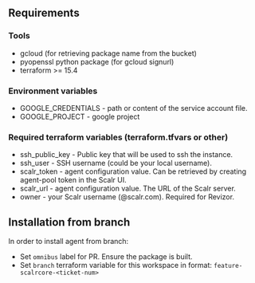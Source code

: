 ## Requirements
### Tools
 - gcloud (for retrieving package name from the bucket)
 - pyopenssl python package (for gcloud signurl)
 - terraform >= 15.4

### Environment variables
 - GOOGLE_CREDENTIALS - path or content of the service account file.
 - GOOGLE_PROJECT - google project

### Required terraform variables (terraform.tfvars or other)
 - ssh_public_key - Public key that will be used to ssh the instance.
 - ssh_user - SSH username (could be your local username).
 - scalr_token - agent configuration value. Can be retrieved by creating agent-pool token in the Scalr UI.
 - scalr_url - agent configuration value. The URL of the Scalr server.
 - owner - your Scalr username (<username>@scalr.com). Required for Revizor.


## Installation from branch

In order to install agent from branch:
 - Set `omnibus` label for PR. Ensure the package is built.
 - Set `branch` terraform variable for this workspace in format: `feature-scalrcore-<ticket-num>`
